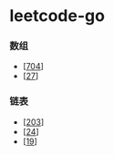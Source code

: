 # leetcode-go

### 数组
- [[704](https://github.com/ZX-shuai/leetcode-go/blob/main/src/%E6%95%B0%E7%BB%84/704)]  
- [[27](https://github.com/ZX-shuai/leetcode-go/blob/main/src/%E6%95%B0%E7%BB%84/27.md)]

### 链表
- [[203](https://github.com/ZX-shuai/leetcode-go/blob/main/src/%E9%93%BE%E8%A1%A8/203.md)]
- [[24]()]
- [[19]()]
